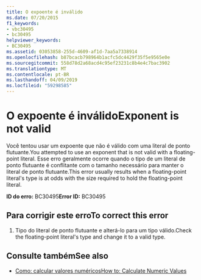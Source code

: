```yaml
---
title: O expoente é inválido
ms.date: 07/20/2015
f1_keywords:
- vbc30495
- bc30495
helpviewer_keywords:
- BC30495
ms.assetid: 03053858-255d-4609-af1d-7aa5a7338914
ms.openlocfilehash: b87bcacb798964b1acfc5dc4429f35f5e9565e0e
ms.sourcegitcommit: 558d78d2a68acd4c95ef23231c8b4e4c7bac3902
ms.translationtype: MT
ms.contentlocale: pt-BR
ms.lasthandoff: 04/09/2019
ms.locfileid: "59298585"
---
```

# <a name="exponent-is-not-valid"></a><span data-ttu-id="370ea-102">O expoente é inválido</span><span class="sxs-lookup"><span data-stu-id="370ea-102">Exponent is not valid</span></span>
<span data-ttu-id="370ea-103">Você tentou usar um expoente que não é válido com uma literal de ponto flutuante.</span><span class="sxs-lookup"><span data-stu-id="370ea-103">You attempted to use an exponent that is not valid with a floating-point literal.</span></span> <span data-ttu-id="370ea-104">Esse erro geralmente ocorre quando o tipo de um literal de ponto flutuante é conflitante com o tamanho necessário para manter o literal de ponto flutuante.</span><span class="sxs-lookup"><span data-stu-id="370ea-104">This error usually results when a floating-point literal's type is at odds with the size required to hold the floating-point literal.</span></span>  
  
 <span data-ttu-id="370ea-105">**ID do erro:** BC30495</span><span class="sxs-lookup"><span data-stu-id="370ea-105">**Error ID:** BC30495</span></span>  
  
## <a name="to-correct-this-error"></a><span data-ttu-id="370ea-106">Para corrigir este erro</span><span class="sxs-lookup"><span data-stu-id="370ea-106">To correct this error</span></span>  
  
1. <span data-ttu-id="370ea-107">Tipo do literal de ponto flutuante e alterá-lo para um tipo válido.</span><span class="sxs-lookup"><span data-stu-id="370ea-107">Check the floating-point literal's type and change it to a valid type.</span></span>  
  
## <a name="see-also"></a><span data-ttu-id="370ea-108">Consulte também</span><span class="sxs-lookup"><span data-stu-id="370ea-108">See also</span></span>

- [<span data-ttu-id="370ea-109">Como: calcular valores numéricos</span><span class="sxs-lookup"><span data-stu-id="370ea-109">How to: Calculate Numeric Values</span></span>](../../visual-basic/programming-guide/language-features/operators-and-expressions/how-to-calculate-numeric-values.md)
